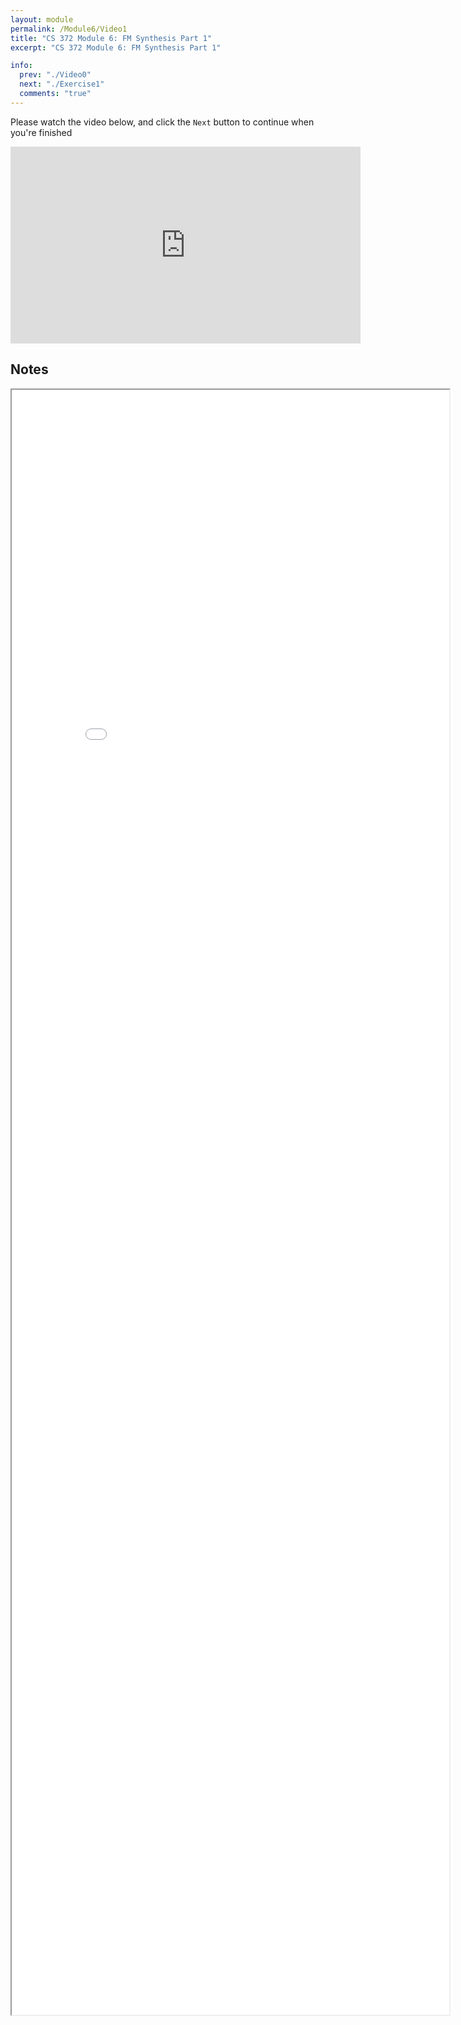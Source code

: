 ```yaml
---
layout: module
permalink: /Module6/Video1
title: "CS 372 Module 6: FM Synthesis Part 1"
excerpt: "CS 372 Module 6: FM Synthesis Part 1"

info:
  prev: "./Video0"
  next: "./Exercise1"
  comments: "true"
---
```


<p>
Please watch the video below, and click the <code>Next</code> button to continue when you're finished
</p>

<iframe width="560" height="315" src="https://www.youtube.com/embed/CalwxUIS3yA" frameborder="0" allow="accelerometer; autoplay; clipboard-write; encrypted-media; gyroscope; picture-in-picture" allowfullscreen></iframe>

<h2>Notes</h2>

<iframe src = "../images/Module6/FMSynthesis1.html" width="700" height="2600">